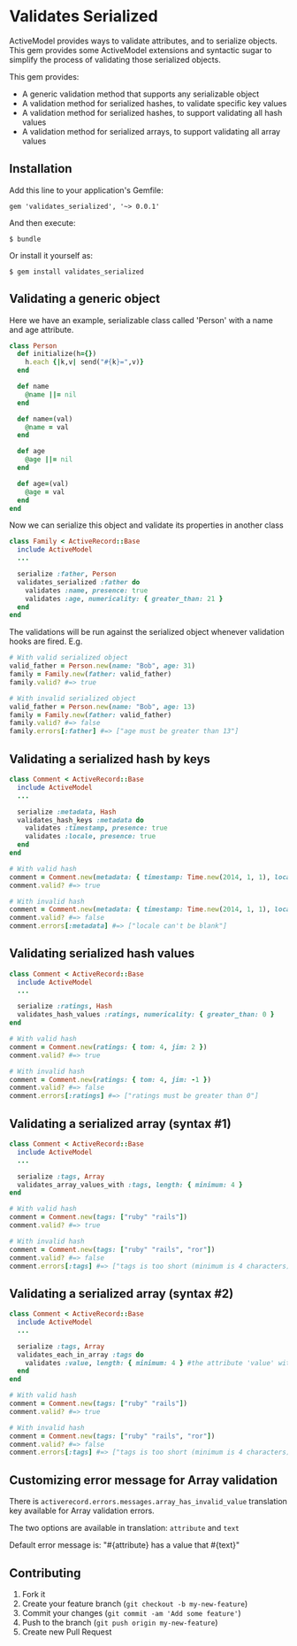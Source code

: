 # Validates Serialized

ActiveModel provides ways to validate attributes, and to serialize objects.  This gem provides some ActiveModel extensions and syntactic sugar to simplify the process of validating those serialized objects.

This gem provides:
  * A generic validation method that supports any serializable object
  * A validation method for serialized hashes, to validate specific key values
  * A validation method for serialized hashes, to support validating all hash values
  * A validation method for serialized arrays, to support validating all array values

## Installation

Add this line to your application's Gemfile:

    gem 'validates_serialized', '~> 0.0.1'

And then execute:

    $ bundle

Or install it yourself as:

    $ gem install validates_serialized

## Validating a generic object

Here we have an example, serializable class called 'Person' with a name and age attribute.

```ruby
class Person
  def initialize(h={})
    h.each {|k,v| send("#{k}=",v)}
  end

  def name
    @name ||= nil
  end

  def name=(val)
    @name = val
  end

  def age
    @age ||= nil
  end

  def age=(val)
    @age = val
  end
end
```

Now we can serialize this object and validate its properties in another class

```ruby
class Family < ActiveRecord::Base
  include ActiveModel
  ...

  serialize :father, Person
  validates_serialized :father do
    validates :name, presence: true
    validates :age, numericality: { greater_than: 21 }
  end
end
```
The validations will be run against the serialized object whenever validation hooks are fired.  E.g.

```ruby
# With valid serialized object
valid_father = Person.new(name: "Bob", age: 31)
family = Family.new(father: valid_father)
family.valid? #=> true

# With invalid serialized object
valid_father = Person.new(name: "Bob", age: 13)
family = Family.new(father: valid_father)
family.valid? #=> false
family.errors[:father] #=> ["age must be greater than 13"]
```

## Validating a serialized hash by keys
```ruby
class Comment < ActiveRecord::Base
  include ActiveModel
  ...

  serialize :metadata, Hash
  validates_hash_keys :metadata do
    validates :timestamp, presence: true
    validates :locale, presence: true
  end
end

# With valid hash
comment = Comment.new(metadata: { timestamp: Time.new(2014, 1, 1), locale: "Ohio" })
comment.valid? #=> true

# With invalid hash
comment = Comment.new(metadata: { timestamp: Time.new(2014, 1, 1), locale: nil })
comment.valid? #=> false
comment.errors[:metadata] #=> ["locale can't be blank"]
```

## Validating serialized hash values
```ruby
class Comment < ActiveRecord::Base
  include ActiveModel
  ...

  serialize :ratings, Hash
  validates_hash_values :ratings, numericality: { greater_than: 0 }
end

# With valid hash
comment = Comment.new(ratings: { tom: 4, jim: 2 })
comment.valid? #=> true

# With invalid hash
comment = Comment.new(ratings: { tom: 4, jim: -1 })
comment.valid? #=> false
comment.errors[:ratings] #=> ["ratings must be greater than 0"]
```

## Validating a serialized array (syntax #1)
```ruby
class Comment < ActiveRecord::Base
  include ActiveModel
  ...

  serialize :tags, Array
  validates_array_values_with :tags, length: { minimum: 4 }
end

# With valid hash
comment = Comment.new(tags: ["ruby" "rails"])
comment.valid? #=> true

# With invalid hash
comment = Comment.new(tags: ["ruby" "rails", "ror"])
comment.valid? #=> false
comment.errors[:tags] #=> ["tags is too short (minimum is 4 characters)"]
```

## Validating a serialized array (syntax #2)
```ruby
class Comment < ActiveRecord::Base
  include ActiveModel
  ...

  serialize :tags, Array
  validates_each_in_array :tags do
    validates :value, length: { minimum: 4 } #the attribute 'value' with access each value
  end
end

# With valid hash
comment = Comment.new(tags: ["ruby" "rails"])
comment.valid? #=> true

# With invalid hash
comment = Comment.new(tags: ["ruby" "rails", "ror"])
comment.valid? #=> false
comment.errors[:tags] #=> ["tags is too short (minimum is 4 characters)"]
```

## Customizing error message for Array validation
There is `activerecord.errors.messages.array_has_invalid_value` translation key available for Array validation errors.

The two options are available in translation: `attribute` and `text`

Default error message is: "#{attribute} has a value that #{text}"

## Contributing

1. Fork it
2. Create your feature branch (`git checkout -b my-new-feature`)
3. Commit your changes (`git commit -am 'Add some feature'`)
4. Push to the branch (`git push origin my-new-feature`)
5. Create new Pull Request
